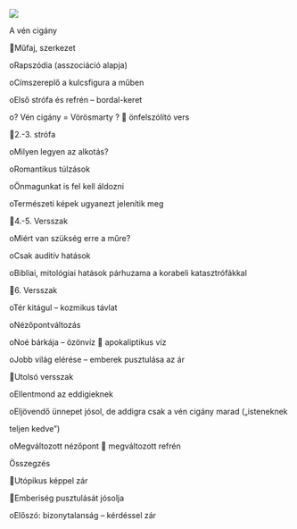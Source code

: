   
![](https://d3tvd1u91rr79.cloudfront.net/372c0301e5529346cbc7bfc95eafa31a/html/bg4.png?Policy=eyJTdGF0ZW1lbnQiOlt7IlJlc291cmNlIjoiaHR0cHM6XC9cL2QzdHZkMXU5MXJyNzkuY2xvdWRmcm9udC5uZXRcLzM3MmMwMzAxZTU1MjkzNDZjYmM3YmZjOTVlYWZhMzFhXC9odG1sXC8qIiwiQ29uZGl0aW9uIjp7IkRhdGVMZXNzVGhhbiI6eyJBV1M6RXBvY2hUaW1lIjoxNzE0MTI1MTU1fX19XX0_&Signature=Zoa7RfIWoQjwEBLCy8k38MwvPbWbtc9Lz44T88sxV7wMOQGO5ZZz4~y9NRktCTPPhztLiq~wtQGnCpKBu0y5DsEQB7RsTGkD52pWiImGlHa-jFxqppmWHNc70uCsMRbIPC8nw8uZ8lB2asaBWSKYJAAFeMHH-UEYxSBgNZTOAugdq2tAPbyqoiKQ~9Oi3QeFxol-OMgieRMqd-~0BjmW4y67MEREYGMtK0C~FzavdbCBCg3kfODaClcTHMOuHGS68u2KIFkynuuG6CY8hSusi2uvDCDHBWqyIsvVeKgKWx9pyYoT1L~HQLiK9sOro9-uRcuu-S0EL~cWDz6M2aFa0w__&Key-Pair-Id=APKAJ535ZH3ZAIIOADHQ)

A vén cigány

Műfaj, szerkezet

oRapszódia (asszociáció alapja)

oCímszereplő a kulcsfigura a műben

oElső strófa és refrén – bordal-keret

o? Vén cigány = Vörösmarty ?  önfelszólító vers

2.-3. strófa

oMilyen legyen az alkotás?

oRomantikus túlzások

oÖnmagunkat is fel kell áldozni

oTermészeti képek ugyanezt jelenítik meg

4.-5. Versszak

oMiért van szükség erre a műre?

oCsak auditív hatások

oBibliai, mitológiai hatások párhuzama a korabeli katasztrófákkal

6. Versszak

oTér kitágul – kozmikus távlat

oNézőpontváltozás

oNoé bárkája – özönvíz  apokaliptikus víz

oJobb világ elérése – emberek pusztulása az ár

Utolsó versszak

oEllentmond az eddigieknek

oEljövendő ünnepet jósol, de addigra csak a vén cigány marad („isteneknek

teljen kedve”)

oMegváltozott nézőpont  megváltozott refrén

Összegzés

Utópikus képpel zár

Emberiség pusztulását jósolja

oElőszó: bizonytalanság – kérdéssel zár